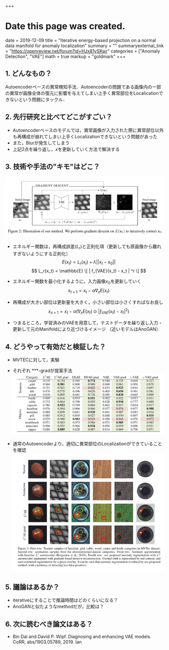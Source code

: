 +++
# Date this page was created.
date = 2019-12-09
title = "Iterative energy-based projection on a normal data manifold for anomaly localization"
summary = ""
summaryexternal_link = "https://openreview.net/forum?id=HJx81ySKwr"
categories = ["Anomaly Detection", "VAE"]
math = true
markup = "goldmark"
+++

## 1. どんなもの？
Autoencoderベースの異常検知手法．Autoencoderの問題である画像内の一部の異常が画像全体の復元に影響を与えてしまい上手く異常部位をLocalicationできないという問題にタックル．

## 2. 先行研究と比べてどこがすごい？
* Autoencoderベースのモデルでは，異常画像が入力された際に異常部位以外も再構成が崩れてしまい上手くLocalizationできないという問題があった
* また，Blurが発生してしまう
* 上記2点を繰り返し，$x$を更新していく方法で解決する

## 3. 技術や手法の"キモ"はどこ？

![](img/arch.png)

* エネルギー関数は，再構成誤差($L_r$)と正則化項（更新しても原画像から離れすぎないようにする正則化）
$$
E(x_t) = L_r(x_t) + \lambda|| x_t - x_0 ||
$$
$$
L_r(x_t) = \mathbb{E} \[ | f_{VAE}(x_t) - x_t | ^r \]
$$
* エネルギー関数を最小化するように，入力画像$x_0$を更新していく
$$
x_{t+1} = x_t - \alpha \nabla_x E(x_t)
$$
* 再構成が大きい部位は更新量を大きく，小さい部位は小さくすればなお良し
$$
x_{x+1} = x_t - \alpha ( \nabla_xE(x_t) \odot | f_{VAE}(x_t) - x_t | ^2  )
$$

* つまるところ，学習済みのVAEを用意して，テストデータを繰り返し入力・更新して元のManifoldにより近づけるイメージ （近いモデルはAnoGAN）


## 4. どうやって有効だと検証した？
* MVTECに対して，実験
* それぞれ ***-gradが提案手法
![](img/res.png)

* 通常のAutoencoderより，適切に異常部位のLocalizationができていることを確認
![](img/seg.png)

## 5. 議論はあるか？
* iterativeにすることで推論時間はどのくらいになる？
* AnoGANと似たようなmethodだが，比較は？

## 6. 次に読むべき論文はある？
* Bin Dai and David P. Wipf. Diagnosing and enhancing VAE models. CoRR, abs/1903.05789, 2019. Ian